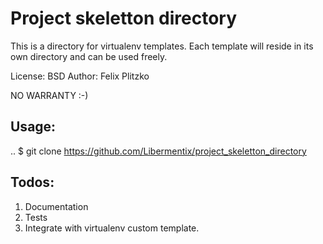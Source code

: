 Project skeletton directory                 
==============================                                                                                                                                                                          
This is a directory for virtualenv templates. Each template will reside in its own directory and can be used freely.

License: BSD
Author: Felix Plitzko

NO WARRANTY :-)


Usage:
------
..
 $ git clone https://github.com/Libermentix/project_skeletton_directory


Todos:
------
1) Documentation
2) Tests
3) Integrate with virtualenv custom template.

